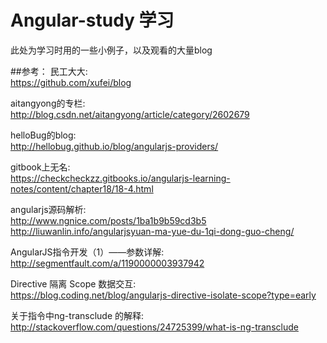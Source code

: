 Angular-study 学习
====

此处为学习时用的一些小例子，以及观看的大量blog


##参考：
民工大大: <br>
<https://github.com/xufei/blog>
    
aitangyong的专栏:<br>
<http://blog.csdn.net/aitangyong/article/category/2602679>

helloBug的blog:<br>
<http://hellobug.github.io/blog/angularjs-providers/>

gitbook上无名: <br> 
<https://checkcheckzz.gitbooks.io/angularjs-learning-notes/content/chapter18/18-4.html>

angularjs源码解析:<br>
<http://www.ngnice.com/posts/1ba1b9b59cd3b5>
<http://liuwanlin.info/angularjsyuan-ma-yue-du-1qi-dong-guo-cheng/>

AngularJS指令开发（1）——参数详解:<br>
<http://segmentfault.com/a/1190000003937942>

Directive 隔离 Scope 数据交互:<br>
<https://blog.coding.net/blog/angularjs-directive-isolate-scope?type=early>

关于指令中ng-transclude 的解释:<br>
<http://stackoverflow.com/questions/24725399/what-is-ng-transclude>






